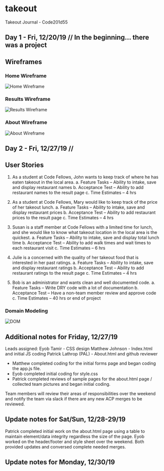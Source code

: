 # takeout
Takeout Journal - Code201d55

## Day 1 - Fri, 12/20/19 // In the beginning... there was a project

## Wireframes
### Home Wireframe
![Home Wireframe](https://github.com/Team-Winner/takeout/blob/master/image/wire-home.png)  

### Results Wireframe
![Results Wireframe](https://github.com/Team-Winner/takeout/blob/master/image/wire-results.png)

### About Wireframe
![About Wireframe](https://github.com/Team-Winner/takeout/blob/master/image/wire-about.png)


## Day 2 - Fri, 12/27/19 //

## User Stories

1.	As a student at Code Fellows, John wants to keep track of where he has eaten takeout in the local area.
  a.	Feature Tasks – Ability to intake, save and display restaurant names
  b.	Acceptance Test – Ability to add restaurant names to the result page
  c.	Time Estimates – 4 hrs

2.	As a student at Code Fellows, Mary would like to keep track of the price of her takeout lunch.
  a.	Feature Tasks – Ability to intake, save and display restaurant prices
  b.	Acceptance Test – Ability to add restaurant prices to the result page
  c.	Time Estimates – 4 hrs

3.	Susan is a staff member at Code Fellows with a limited time for lunch, and she would like to know what takeout location in the local area is the quickest.
  a.	Feature Tasks – Ability to intake, save and display total lunch time
  b.	Acceptance Test – Ability to add walk times and wait times to each restaurant visit
  c.	Time Estimates – 6 hrs

4.	Julie is a concerned with the quality of her takeout food that is interested in her past ratings.
  a.	Feature Tasks – Ability to intake, save and display restaurant ratings
  b.	Acceptance Test – Ability to add restaurant ratings to the result page
  c.	Time Estimates – 4 hrs

5.	Bob is an administrator and wants clean and well documented code.
  a.	Feature Tasks – Write DRY code with a lot of documentation
  b.	Acceptance Test – Have a non-team member review and approve code
  c.	Time Estimates – 40 hrs or end of project


### Domain Modeling
![DOM](https://github.com/Team-Winner/takeout/blob/master/image/dom.png)

## Additional notes for Friday, 12/27/19

Leads assigned:
  Eyob Tamir - CSS design
  Matthew Johnson - Index.html and initial JS coding
  Patrick Lathrop (PAL) - About.html and github reviewer

  - Matthew completed coding for the initial forms page and began coding the app.js file.  
  - Eyob completed initial coding for style.css
  - Patrick completed reviews of sample pages for the about.html page / collected team pictures and began initial coding.

  Team members will review their areas of responsibilities over the weekend and notify the team via slack if there are any new ACP merges to be reviewed.   

 ## Update notes for Sat/Sun, 12/28-29/19

 Patrick completed initial work on the about.html page using a table to maintain element/data integrity regardless the size of the page.  Eyob worked on the header/footer and style sheet over the weekend.  Both provided updates and conversed complete needed merges.

 ## Update notes for Monday, 12/30/19

 